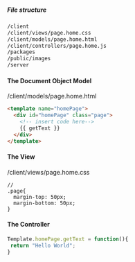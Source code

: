 ##### File structure 
````sh
/client
/client/views/page.home.css
/client/models/page.home.html
/client/controllers/page.home.js
/packages
/public/images
/server
````
 
#### The Document Object Model  
/client/models/page.home.html  
````html
<template name="homePage">
  <div id="homePage" class="page">
    <!-- insert code here-->
    {{ getText }}
  </div>
</template>
````

#### The View  
/client/views/page.home.css  
````less
// 
.page{
  margin-top: 50px;
  margin-bottom: 50px;
}
````

#### The Controller
````js
Template.homePage.getText = function(){
 return "Hello World";
}
````
